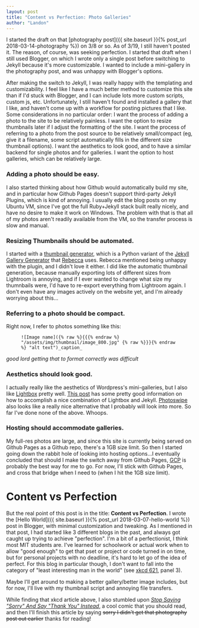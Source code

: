 ```yaml
---
layout: post
title: "Content vs Perfection: Photo Galleries"
author: "Landon"
---
```


I started the draft on that [photography post]({{ site.baseurl }}{% post_url 2018-03-14-photography %}) on 3/8 or so. As of 3/19, I still haven't posted it. The reason, of course, was seeking perfection. I started that draft when I still used Blogger, on which I wrote only a single post before switching to Jekyll because it's more customizable. I wanted to include a mini-gallery in the photography post, and was unhappy with Blogger's options.

After making the switch to Jekyll, I was really happy with the templating and customizability. I feel like I have a much better method to customize this site than if I'd stuck with Blogger, and I can include lots more custom scripts, custom js, etc. Unfortunately, I still haven't found and installed a gallery that I like, and haven't come up with a workflow for posting pictures that I like. Some considerations in no particular order: I want the process of adding a photo to the site to be relatively painless. I want the option to resize thumbnails later if I adjust the formatting of the site. I want the process of referring to a photo from the post source to be relatively small/compact (eg, give it a filename, some script automatically fills in the different size thumbnail options). I want the aesthetics to look good, and to have a similar backend for single photos and for galleries. I want the option to host galleries, which can be relatively large.

### Adding a photo should be easy.

I also started thinking about how Github would automatically build my site, and in particular how Github Pages doesn't support third-party Jekyll Plugins, which is kind of annoying. I usually edit the blog posts on my Ubuntu VM, since I've got the full Ruby+Jekyll stack built really nicely, and have no desire to make it work on Windows. The problem with that is that all of my photos aren't readily available from the VM, so the transfer process is slow and manual.

### Resizing Thumbnails should be automated.
I started with a [thumbnail generator](https://github.com/lycarter/lycarter.github.com/blob/master/scripts/thumbnail_generator.py), which is a Python variant of the [Jekyll Gallery Generator](https://github.com/ggreer/jekyll-gallery-generator) that [Rebecca](https://rebecca.li) uses. Rebecca mentioned being unhappy with the plugin, and I didn't love it either. I did like the automatic thumbnail generation, because manually exporting lots of different sizes from Lightroom is annoying, and if I ever wanted to change what size my thumnbails were, I'd have to re-export everything from Lightroom again. I don't even have any images actively on the website yet, and I'm already worrying about this...

### Referring to a photo should be compact.

Right now, I refer to photos something like this:

<p><figure class="highlight"><pre><code class="language-markdown" data-lang="markdown"><span class="p">![</span><span class="nv">Image name</span><span class="p">](</span><span class="sx">{% raw %}{{{% endraw %}</span> <span class="nn">"/assets/img/thumbnail/image_800.jpg"</span> <span class="sx">{% raw %}}}{% endraw %}</span> "alt text")_caption_</code></pre></figure><em>good lord getting that to format correctly was difficult</em></p>


### Aesthetics should look good.

I actually really like the aesthetics of Wordpress's mini-galleries, but I also like [Lightbox](http://lokeshdhakar.com/projects/lightbox2/) pretty well. [This post](https://christianspecht.de/2014/03/08/generating-an-image-gallery-with-jekyll-and-lightbox2/) has some pretty good information on how to accomplish a nice combination of Lightbox and Jekyll. [Photoswipe](http://photoswipe.com/) also looks like a really nice alternative that I probably will look into more. So far I've done none of the above. Whoops.

### Hosting should accommodate galleries.

My full-res photos are large, and since this site is currently being served on Github Pages as a Github repo, there's a 1GB size limit. So then I started going down the rabbit hole of looking into hosting options...I eventually concluded that should I make the switch away from Github Pages, [GCP](https://cloud.google.com/free/) is probably the best way for me to go. For now, I'll stick with Github Pages, and cross that bridge when I need to (when I hit the 1GB size limit).

# Content vs Perfection

But the real point of this post is in the title: **Content vs Perfection**. I wrote the [Hello World]({{ site.baseurl }}{% post_url 2018-03-07-hello-world %}) post in Blogger, with minimal customization and tweaking. As I mentioned in that post, I had started like 3 different blogs in the past, and always got caught up trying to achieve "perfection". I'm a bit of a perfectionist, I think most MIT students are. I've learned for schoolwork or actual work when to allow "good enough" to get that pset or project or code turned in on time, but for personal projects with no deadline, it's hard to let go of the idea of perfect. For this blog in particular though, I don't want to fall into the category of "least interesting man in the world" (see [xkcd 621](https://xkcd.com/621/), panel 3).

Maybe I'll get around to making a better gallery/better image includes, but for now, I'll live with my thumbnail script and annoying file transfers.

While finding that xkcd article above, I also stumbled upon _[Stop Saying "Sorry" And Say "Thank You" Instead](https://www.boredpanda.com/stop-saying-sorry-say-thank-you-comic-yao-xiao/)_, a cool comic that you should read, and then I'll finish this article by saying ~~sorry I didn't get that photography post out earlier~~ thanks for reading!